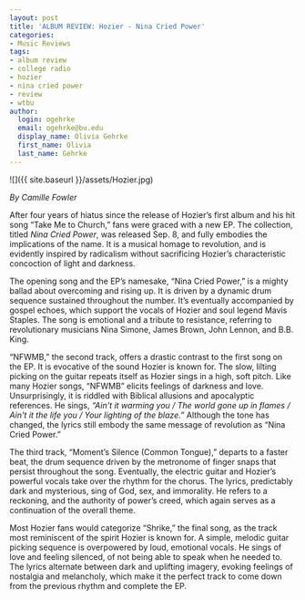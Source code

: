 ```yaml
---
layout: post
title: 'ALBUM REVIEW: Hozier - Nina Cried Power'
categories:
- Music Reviews
tags:
- album review
- college radio
- hozier
- nina cried power
- review
- wtbu
author:
  login: ogehrke
  email: ogehrke@bu.edu
  display_name: Olivia Gehrke
  first_name: Olivia
  last_name: Gehrke
---
```

![]({{ site.baseurl }}/assets/Hozier.jpg)

_By Camille Fowler_

After four years of hiatus since the release of Hozier’s first album and his hit song “Take Me to Church,” fans were graced with a new EP. The collection, titled _Nina Cried Power_, was released Sep. 8, and fully embodies the implications of the name. It is a musical homage to revolution, and is evidently inspired by radicalism without sacrificing Hozier’s characteristic concoction of light and darkness.

The opening song and the EP’s namesake, “Nina Cried Power,” is a mighty ballad about overcoming and rising up. It is driven by a dynamic drum sequence sustained throughout the number. It’s eventually accompanied by gospel echoes, which support the vocals of Hozier and soul legend Mavis Staples. The song is emotional and a tribute to resistance, referring to revolutionary musicians Nina Simone, James Brown, John Lennon, and B.B. King.

“NFWMB,” the second track, offers a drastic contrast to the first song on the EP. It is evocative of the sound Hozier is known for. The slow, lilting picking on the guitar repeats itself as Hozier sings in a high, soft pitch. Like many Hozier songs, “NFWMB” elicits feelings of darkness and love. Unsurprisingly, it is riddled with Biblical allusions and apocalyptic references. He sings, _“Ain't it warming you / The world gone up in flames / Ain't it the life you /_ _Your lighting of the blaze.”_ Although the tone has changed, the lyrics still embody the same message of revolution as “Nina Cried Power.”

The third track, “Moment’s Silence (Common Tongue),” departs to a faster beat, the drum sequence driven by the metronome of finger snaps that persist throughout the song. Eventually, the electric guitar and Hozier’s powerful vocals take over the rhythm for the chorus. The lyrics, predictably dark and mysterious, sing of God, sex, and immorality. He refers to a reckoning, and the authority of power’s creed, which again serves as a continuation of the overall theme.

Most Hozier fans would categorize “Shrike,” the final song, as the track most reminiscent of the spirit Hozier is known for. A simple, melodic guitar picking sequence is overpowered by loud, emotional vocals. He sings of love and feeling silenced, of not being able to speak when he needed to. The lyrics alternate between dark and uplifting imagery, evoking feelings of nostalgia and melancholy, which make it the perfect track to come down from the previous rhythm and complete the EP.